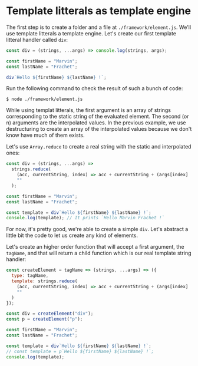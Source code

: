 # Template litterals as template engine

The first step is to create a folder and a file at `./framework/element.js`. We'll use template litterals a template engine. Let's create our first template litteral handler called `div`:

```javascript
const div = (strings, ...args) => console.log(strings, args);

const firstName = "Marvin";
const lastName = "Frachet";

div`Hello ${firstName} ${lastName} !`;
```

Run the following command to check the result of such a bunch of code:

```shell
$ node ./framework/element.js
```

While using templat litterals, the first argument is an array of strings corresponding to the static string of the evaluated element. The second (or n) arguments are the interpolated values. In the previous example, we use destructuring to create an array of the interpolated values because we don't know have much of them exists.

Let's use `Array.reduce` to create a real string with the static and interpolated ones:

```javascript
const div = (strings, ...args) =>
  strings.reduce(
    (acc, currentString, index) => acc + currentString + (args[index] || ""),
    ""
  );

const firstName = "Marvin";
const lastName = "Frachet";

const template = div`Hello ${firstName} ${lastName} !`;
console.log(template); // It prints `Hello Marvin Frachet !`
```

For now, it's pretty good, we're able to create a simple `div`. Let's abstract a little bit the code to let us create any kind of elements.

Let's create an higher order function that will accept a first argument, the `tagName`, and that will return a child function which is our real template string handler:

```javascript
const createElement = tagName => (strings, ...args) => ({
  type: tagName,
  template: strings.reduce(
    (acc, currentString, index) => acc + currentString + (args[index] || ""),
    ""
  )
});

const div = createElement("div");
const p = createElement("p");

const firstName = "Marvin";
const lastName = "Frachet";

const template = div`Hello ${firstName} ${lastName} !`;
// const template = p`Hello ${firstName} ${lastName} !`;
console.log(template);
```
